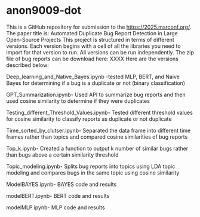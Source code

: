 # anon9009-dot
This is a GitHub repository for submission to the  https://2025.msrconf.org/.  
The paper title is: Automated Duplicate Bug Report Detection in Large Open-Source Projects
This project is structured in terms of different versions. Each version begins with a cell of all the libraries you need to import for that version to run.
All versions can be run independently. 
The zip file of bug reports can be download here: XXXX
Here are the versions described below:

Deep_learning_and_Native_Bayes.ipynb -tested MLP, BERT, and Naive Bayes for determining if a bug is a duplicate or not (binary classification) 

GPT_Summarization.ipynb-  Used API to summarize bug reports and then used cosine similarity to determine if they were duplicates 

Testing_different_Threshold_Values.ipynb- Tested different threshold values for cosine similarity to classify reports as duplicate or not duplicate

Time_sorted_by_clutser.ipynb-  Separated the data frame into different time frames rather than topics and compared cosine similarities of bug reports

Top_k.ipynb- Created a function to output k number of similar bugs rather than bugs above a certain similarity threshold

Topic_modeling.ipynb- Splits bug reports into topics using LDA topic modeling and compares bugs in the same topic using cosine similarity 

ModelBAYES.ipynb- BAYES code and results

modelBERT.ipynb- BERT code and results

modelMLP.ipynb- MLP code and results
